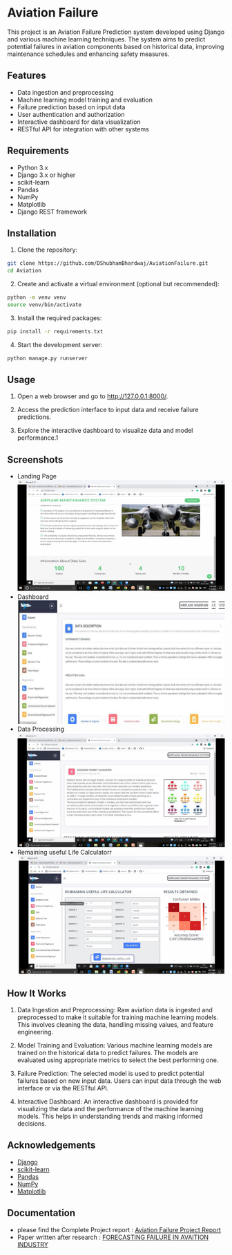 
# Aviation Failure 

This project is an Aviation Failure Prediction system developed using Django and various machine learning techniques. The system aims to predict potential failures in aviation components based on historical data, improving maintenance schedules and enhancing safety measures.





## Features

- Data ingestion and preprocessing
- Machine learning model training and evaluation
- Failure prediction based on input data
- User authentication and authorization
- Interactive dashboard for data visualization
- RESTful API for integration with other systems



## Requirements

- Python 3.x
- Django 3.x or higher
- scikit-learn
- Pandas
- NumPy
- Matplotlib
- Django REST framework

## Installation

1. Clone the repository:

```bash
git clone https://github.com/DShubhamBhardwaj/AviationFailure.git
cd Aviation

```

2. Create and activate a virtual environment (optional but recommended):

```bash
python -m venv venv
source venv/bin/activate
```

3. Install the required packages:



```bash
pip install -r requirements.txt

```

4. Start the development server:

```bash
python manage.py runserver

```

## Usage

1. Open a web browser and go to http://127.0.0.1:8000/.

2. Access the prediction interface to input data and receive failure predictions.

3. Explore the interactive dashboard to visualize data and model performance.1

## Screenshots
- Landing Page
![Landing Page](https://github.com/DShubhamBhardwaj/AviationFailure/blob/main/Screenshots/LandingPage.png)
- Dashboard
![Dashboard Data](https://github.com/DShubhamBhardwaj/AviationFailure/blob/main/Screenshots/DashboardData.png)
- Data Processing
![Data Processing](https://github.com/DShubhamBhardwaj/AviationFailure/blob/main/Screenshots/DataProcessing.png)
- Remaining useful Life Calculatorr
![Remaing USeful Cycle Caclulator](https://github.com/DShubhamBhardwaj/AviationFailure/blob/main/Screenshots/RemainingUsefulLifeCalc.png)


## How It Works

1. Data Ingestion and Preprocessing: Raw aviation data is ingested and preprocessed to make it suitable for training machine learning models. This involves cleaning the data, handling missing values, and feature engineering.

2. Model Training and Evaluation: Various machine learning models are trained on the historical data to predict failures. The models are evaluated using appropriate metrics to select the best performing one.

3. Failure Prediction: The selected model is used to predict potential failures based on new input data. Users can input data through the web interface or via the RESTful API.

4. Interactive Dashboard: An interactive dashboard is provided for visualizing the data and the performance of the machine learning models. This helps in understanding trends and making informed decisions.


## Acknowledgements

 - [Django](https://www.php.net/)
 - [scikit-learn](https://getbootstrap.com/)
- [Pandas](https://www.php.net/)
 - [NumPy](https://getbootstrap.com/)
- [Matplotlib](https://www.php.net/)



## Documentation

- please find the Complete Project report : [Aviation Failure Project Report](https://drive.google.com/file/d/11vgg8svXjhcwNCa4VCeGLw_yCVY7-xgG/view?usp=sharing)
- Paper written after research : [FORECASTING FAILURE IN AVAITION INDUSTRY](https://drive.google.com/file/d/1KZf1OteE6GNJlZ5d97jhrHNwlCn4xi3S/view?usp=sharing)

